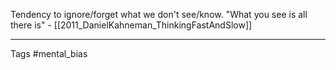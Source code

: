 Tendency to ignore/forget what we don't see/know.
"What you see is all there is" - [[2011_DanielKahneman_ThinkingFastAndSlow]]

_______________________________
Tags #mental_bias 
